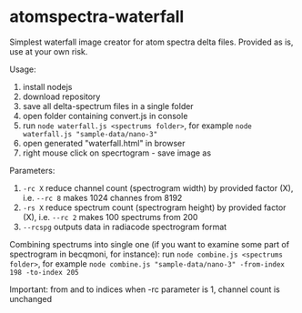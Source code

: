# atomspectra-waterfall

Simplest waterfall image creator for atom spectra delta files.
Provided as is, use at your own risk.

Usage:
1) install nodejs
2) download repository
3) save all delta-spectrum files in a single folder
4) open folder containing convert.js in console
5) run ```node waterfall.js <spectrums folder>```, for example ```node waterfall.js "sample-data/nano-3"```
6) open generated "waterfall.html" in browser
7) right mouse click on specrtogram - save image as

Parameters:
1) ```-rc X``` reduce channel count (spectrogram width) by provided factor (X), i.e. ```--rc 8``` makes 1024 channes from 8192
2) ```-rs X``` reduce spectrum count (spectrogram height) by provided factor (X), i.e. ```--rc 2``` makes 100 spectrums from 200
3) ```--rcspg``` outputs data in radiacode spectrogram format

Combining spectrums into single one (if you want to examine some part of spectrogram in becqmoni, for instance):
run ```node combine.js <spectrums folder>```, for example ```node combine.js "sample-data/nano-3" -from-index 198 -to-index 205```

Important: from and to indices when -rc parameter is 1, channel count is unchanged
